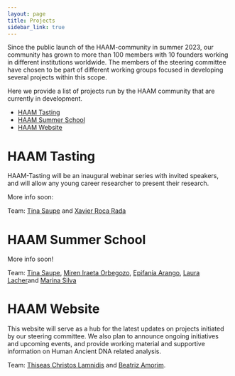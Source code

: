 ```yaml
---
layout: page
title: Projects
sidebar_link: true
---
```


Since the public launch of the HAAM-community in summer 2023, our community has grown to more than 100 members with 10 founders working in different institutions worldwide. The members of the steering committee have chosen to be part of different working groups focused in developing several projects within this scope.

Here we provide a list of projects run by the HAAM community that are currently in development.

<!-- TOC -->

- [HAAM Tasting](#haam-tasting)
- [HAAM Summer School](#haam-summer-school)
- [HAAM Website](#haam-website)

<!-- /TOC -->

# HAAM Tasting

HAAM-Tasting will be an inaugural webinar series with invited speakers, and will allow any young career researcher to present their research.

More info soon:

Team: [Tina Saupe](mailto:tsaupe@live.de) and [Xavier Roca Rada](mailto:xavier.rocarada@adelaide.edu.au)


# HAAM Summer School

More info soon!

Team: [Tina Saupe](mailto:tsaupe@live.de), [Miren Iraeta Orbegozo](mailto:iraeta.miren@gmail.com), [Epifanía Arango](mailto:epifaniarango@gmail.com), [Laura Lacher](mailto:laura_lacher@eva.mpg.de)and [Marina Silva](mailto:marina.silva@crick.ac.uk)


# HAAM Website

This website will serve as a hub for the latest updates on projects initiated by our steering committee. We also plan to announce ongoing initiatives and upcoming events, and provide working material and supportive information on Human Ancient DNA related analysis.

Team: [Thiseas Christos Lamnidis](mailto:thiseas_christos_lamnidis@eva.mpg.de) and [Beatriz Amorim](mailto:amorimsba@gmail.com).